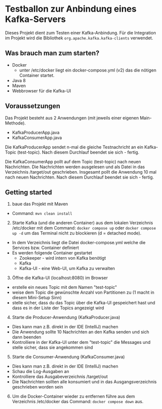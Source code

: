 # Testballon zur Anbindung eines Kafka-Servers
Dieses Projekt dient zum Testen einer Kafka-Anbindung.
Für die Integration im Projekt wird die Bibliothek `org.apache.kafka.kafka-clients` verwendet.

## Was brauch man zum starten?
  - Docker
    - unter /etc/docker liegt ein docker-compose.yml (v2) das die nötigen Container startet.
  - Java 8
  - Maven
  - Webbrowser für die Kafka-UI

## Voraussetzungen
Das Projekt besteht aus 2 Anwendungen (mit jeweils einer eigenen Main-Methode).
  - KafkaProducerApp.java
  - KafkaConsumerApp.java

Die KafkaProducerApp sendet n-mal die gleiche Testnachricht an ein Kafka-Topic (test-topic).
Nach diesem Durchlauf beendet sie sich - fertig.

Die KafkaConsumerApp pollt auf dem Topic (test-topic) nach neuen Nachrichten.
Die Nachrichten werden ausgelesen und als Datei in das Verzeichnis /target/out geschrieben.
Insgesamt pollt die Anwendung 10 mal nach neuen Nachrichten.
Nach diesem Durchlauf beendet sie sich - fertig.

## Getting started
1. baue das Projekt mit Maven
  - Command: `mvn clean install`
2. Starte Kafka (und die anderen Container) aus dem lokalen Verzeichnis /etc/docker mit dem Command: `docker compose up` oder `docker compose up -d` um das Terminal nicht zu blockieren (d = detached mode).
  - In dem Verzeichnis liegt die Datei docker-compose.yml welche die Services bzw. Container definiert
  - Es werden folgende Container gestartet
    - Zookeeper - wird intern von Kafka benötigt
    - Kafka
    - Kafka-UI - eine Web-UI, um Kafka zu verwalten
3. Öffne die Kafka-UI (localhost:8080) im Browser
  - erstelle ein neues Topic mit dem Namen "test-topic"
  - weise dem Topic die gewünschte Anzahl von Partitionen zu (1 macht in diesem Mini-Setup Sinn)
  - stelle sicher, dass du das Topic über die Kafka-UI gespeichert hast und dass es in der Liste der Topics angezeigt wird
4. Starte die Producer-Anwendung (KafkaProducer.java)
  - Dies kann man z.B. direkt in der IDE (IntelliJ) machen
  - Die Anwendung sollte 10 Nachrichten an den Kafka senden und sich dann beenden
  - Kontrolliere in der Kafka-UI unter dem "test-topic" die Messages und stelle sicher, dass sie angekommen sind
5. Starte die Consumer-Anwendung (KafkaConsumer.java)
  - Dies kann man z.B. direkt in der IDE (IntelliJ) machen
  - Schau die Log-Ausgaben an
  - Kontrolliere das Ausgabeverzeichnis /target/out
  - Die Nachrichten sollten alle konsumiert und in das Ausgangsverzeichnis geschrieben worden sein
6. Um die Docker-Container wieder zu entfernen führe aus dem Verzeichnis /etc/docker das Command: `docker compose down` aus.

